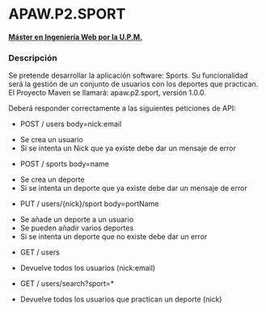 ﻿# APAW.P2.SPORT
#### [Máster en Ingeniería Web por la U.P.M.](http://miw.etsisi.upm.es)

### Descripción

Se pretende desarrollar la aplicación software: Sports. Su funcionalidad será la gestión de un conjunto de usuarios con
los deportes que practican. El Proyecto Maven se llamará: apaw.p2.sport, versión 1.0.0.

Deberá responder correctamente a las siguientes peticiones de API:
* POST / users body=nick:email
- Se crea un usuario
- Si se intenta un Nick que ya existe debe dar un mensaje de error

* POST / sports body=name
- Se crea un deporte
- Si se intenta un deporte que ya existe debe dar un mensaje de error

* PUT / users/{nick}/sport body=portName
- Se añade un deporte a un usuario
- Se pueden añadir varios deportes
- Si se intenta un deporte que no existe debe dar un error

* GET / users
- Devuelve todos los usuarios (nick:email)

* GET / users/search?sport=*
- Devuelve todos los usuarios que practican un deporte (nick)